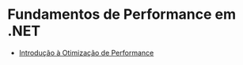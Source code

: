 # Fundamentos de Performance em .NET

- [Introdução à Otimização de Performance](./Introdução%20à%20Otimização%20de%20Performance.md)